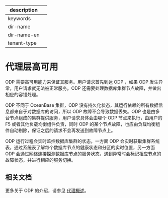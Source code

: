 |description||
|---|---|
|keywords||
|dir-name||
|dir-name-en||
|tenant-type||

# 代理层高可用

ODP 需要高可用能力来保证其服务。用户请求首先到达 ODP ，如果 ODP 发生异常，用户请求就无法被正常服务。ODP 还需要处理数据库集群节点故障，并做出相应的容错处理。

ODP 不同于 OceanBase 集群，ODP 没有持久化状态，其运行依赖的所有数据信息都来自于对数据库的访问，所以 ODP 故障不会导致数据丢失。ODP 也是由多台节点组成的集群提供服务，用户请求具体会由哪个 ODP 节点来执行，由用户的 F5 或者其他负载均衡组件负责，同时 ODP 的某个节点故障，也应由负载均衡组件自动剔除，保证之后的请求不会再发送到故障节点上。

ODP 运行过程会实时监控数据库集群的状态，一方面 ODP 会实时获取集群系统表，通过系统表了解每个数据库节点的健康状态和分区的实时位置，另一方面 ODP 会通过网络连接探测数据库节点的服务状态，遇到异常时会标记相应节点的故障状态，并进行相应的服务切换。

## 相关文档

更多关于 ODP 的介绍，请参见 [代理概述](../../../700.reference/100.oceanbase-database-concepts/600.data-link/200.database-proxy/100.agent-overview.md)。

